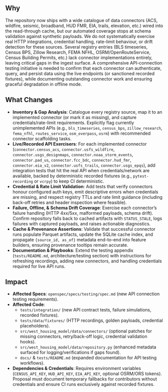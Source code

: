 ## Why

The repository now ships with a wide catalogue of data connectors (ACS, wildfire, seismic, broadband, HUD FMR, EIA, trails, elevation, etc.) wired into the read-through cache, but our automated coverage stops at schema validation against synthetic payloads. We do not systematically exercise real HTTP integrations, credential handling, rate-limit behaviour, or drift detection for these sources. Several registry entries (BLS timeseries, Census BPS, Zillow Research, FEMA NFHL, OSRM/OpenRouteService, Census Building Permits, etc.) lack connector implementations entirely, leaving critical gaps in the ingest surface. A comprehensive API-connection testing initiative is needed to confirm that each connector can authenticate, query, and persist data using the live endpoints (or sanctioned recorded fixtures), while documenting outstanding connector work and ensuring graceful degradation in offline mode.

## What Changes

- **Inventory & Gap Analysis**: Catalogue every registry source, map it to an implemented connector (or mark it as missing), and capture credentials/rate-limit requirements. Explicitly flag currently unimplemented APIs (e.g., `bls_timeseries`, `census_bps`, `zillow_research`, `fema_nfhl`, `routes_service`, `osm_overpass`, `osrm`) with recommended connector scaffolding tasks.
- **Live/Recorded API Exercisers**: For each implemented connector (`connector.census_acs`, `connector.usfs_wildfire`, `connector.usgs_designmaps`, `connector.noaa_storm_events`, `connector.pad_us`, `connector.fcc_bdc`, `connector.hud_fmr`, `connector.eia_v2`, `connector.usfs_trails`, `connector.usgs_epqs`), add integration tests that hit the real API when credentials/network are available, backed by deterministic recorded fixtures (e.g., `pytest-recording` or `vcrpy`) to keep CI deterministic.
- **Credential & Rate Limit Validation**: Add tests that verify connectors honour configured auth keys, emit descriptive errors when credentials are missing, and respect registry TTLs and rate limit guidance (including back-off retries and header inspection where feasible).
- **Failure, Offline, & Schema Drift Coverage**: Exercise each connector’s failure handling (HTTP 4xx/5xx, malformed payloads, schema drift). Confirm repository falls back to cached artifacts with `STATUS_STALE`, logs failures with captured payloads, and raises actionable diagnostics.
- **Cache & Provenance Assertions**: Validate that successful connector runs populate Parquet artifacts, update the SQLite cache index, and propagate `{source_id, as_of}` metadata end-to-end into feature builders, ensuring provenance tooltips remain accurate.
- **Documentation & Playbooks**: Extend the testing appendix (`tests/README.md`, architecture/testing section) with instructions for refreshing recordings, adding new connectors, and handling credentials required for live API runs.

## Impact

- **Affected Specs**: `openspec/specs/testing/spec.md` (new API connection testing requirements).
- **Affected Code**:
  - `tests/integration/` (new API contract tests, failure simulations, recorded fixtures).
  - `tests/data/fixtures/` (HTTP recordings, golden payloads, credential placeholders).
  - `src/west_housing_model/data/connectors/` (optional patches for missing connectors, retry/back-off logic, credential validation hooks).
  - `src/west_housing_model/data/repository.py` (enhanced metadata surfaced for logging/verifications if gaps found).
  - `docs/` & `tests/README.md` (expanded documentation for API testing workflows).
- **Dependencies & Credentials**: Requires environment variables (`CENSUS_API_KEY`, `HUD_API_KEY`, `EIA_API_KEY`, optional OSRM/ORS tokens). Proposal must document temporary fallbacks for contributors without credentials and ensure CI runs exclusively against recorded fixtures.
